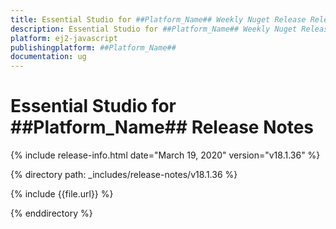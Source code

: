 ```yaml
---
title: Essential Studio for ##Platform_Name## Weekly Nuget Release Release Notes  
description: Essential Studio for ##Platform_Name## Weekly Nuget Release Release Notes  
platform: ej2-javascript
publishingplatform: ##Platform_Name##
documentation: ug
---
```


# Essential Studio for  ##Platform_Name##  Release Notes  

{% include release-info.html date="March 19, 2020"   version="v18.1.36"  %} 

{% directory path: _includes/release-notes/v18.1.36 %}

{% include {{file.url}} %}

{% enddirectory %}

